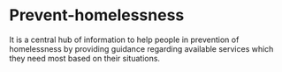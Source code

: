 # Prevent-homelessness
It is a central hub of information to help people in prevention of homelessness by providing guidance regarding available services which they need most based on their situations.
